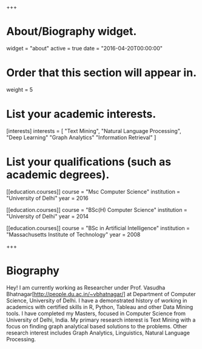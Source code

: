 +++
# About/Biography widget.
widget = "about"
active = true
date = "2016-04-20T00:00:00"

# Order that this section will appear in.
weight = 5

# List your academic interests.
[interests]
  interests = [
    "Text Mining",
    "Natural Language Processing",
    "Deep Learning"
    "Graph Analytics"
    "Information Retrieval"
  ]

# List your qualifications (such as academic degrees).
[[education.courses]]
  course = "Msc Computer Science"
  institution = "University of Delhi"
  year = 2016

[[education.courses]]
  course = "BSc(H) Computer Science"
  institution = "University of Delhi"
  year = 2014

[[education.courses]]
  course = "BSc in Artificial Intelligence"
  institution = "Massachusetts Institute of Technology"
  year = 2008
 
+++

# Biography

Hey! I am currently working as Researcher under Prof. Vasudha Bhatnagar[http://people.du.ac.in/~vbhatnagar/] at Department of Computer Science, University of Delhi. I have a demonstrated history of working in academics with certified skills in R, Python, Tableau and other Data Mining tools. I have completed my Masters, focused in Computer Science from University of Delhi, India. My primary research interest is Text Mining with a focus on finding graph analytical based solutions to the problems. Other research interest includes Graph Analytics, Linguistics, Natural Language Processing.
